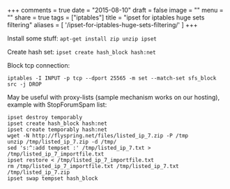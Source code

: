 +++
comments = true
date = "2015-08-10"
draft = false
image = ""
menu = ""
share = true
tags = ["iptables"]
title = "ipset for iptables huge sets filtering"
aliases = [ '/ipset-for-iptables-huge-sets-filtering/' ]
+++

Install some stuff:
`apt-get install zip unzip ipset`

Create hash set:
`ipset create hash_block hash:net`

Block tcp connection:

`iptables -I INPUT -p tcp --dport 25565 -m set --match-set sfs_block src -j DROP`


May be useful with proxy-lists (sample mechanism works on our hosting), example with StopForumSpam list:
```
ipset destroy temporably
ipset create hash_block hash:net
ipset create temporably hash:net
wget -N http://flyspring.net/files/listed_ip_7.zip -P /tmp
unzip /tmp/listed_ip_7.zip -d /tmp/
sed 's:^:add tempset :' /tmp/listed_ip_7.txt > /tmp/listed_ip_7_importfile.txt
ipset restore < /tmp/listed_ip_7_importfile.txt
rm /tmp/listed_ip_7_importfile.txt /tmp/listed_ip_7.txt /tmp/listed_ip_7.zip
ipset swap tempset hash_block
```
